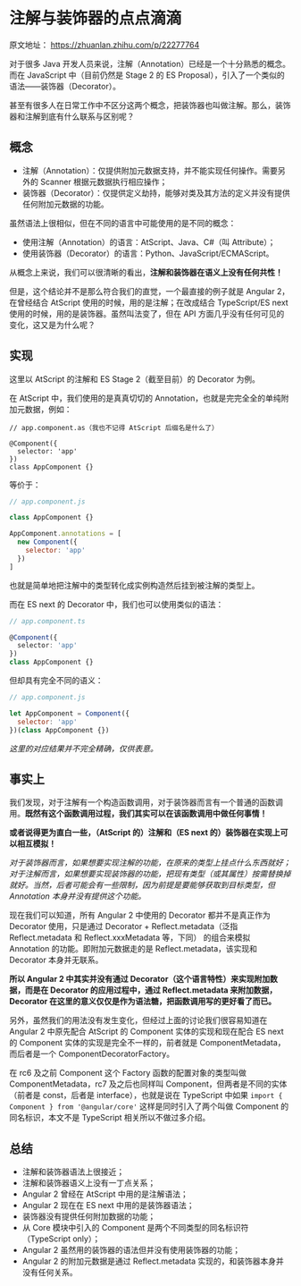 # 注解与装饰器的点点滴滴

原文地址： https://zhuanlan.zhihu.com/p/22277764


对于很多 Java 开发人员来说，注解（Annotation）已经是一个十分熟悉的概念。而在 JavaScript 中（目前仍然是 Stage 2 的 ES Proposal），引入了一个类似的语法——装饰器（Decorator）。

甚至有很多人在日常工作中不区分这两个概念，把装饰器也叫做注解。那么，装饰器和注解到底有什么联系与区别呢？

## 概念

+ 注解（Annotation）：仅提供附加元数据支持，并不能实现任何操作。需要另外的 Scanner 根据元数据执行相应操作；
+ 装饰器（Decorator）：仅提供定义劫持，能够对类及其方法的定义并没有提供任何附加元数据的功能。

虽然语法上很相似，但在不同的语言中可能使用的是不同的概念：

+ 使用注解（Annotation）的语言：AtScript、Java、C#（叫 Attribute）；
+ 使用装饰器（Decorator）的语言：Python、JavaScript/ECMAScript。

从概念上来说，我们可以很清晰的看出，**注解和装饰器在语义上没有任何共性！**

但是，这个结论并不是那么符合我们的直觉，一个最直接的例子就是 Angular 2，在曾经结合 AtScript 使用的时候，用的是注解；在改成结合 TypeScript/ES next 使用的时候，用的是装饰器。虽然叫法变了，但在 API 方面几乎没有任何可见的变化，这又是为什么呢？


## 实现

这里以 AtScript 的注解和 ES Stage 2（截至目前）的 Decorator 为例。

在 AtScript 中，我们使用的是真真切切的 Annotation，也就是完完全全的单纯附加元数据，例如：

```atscript
// app.component.as（我也不记得 AtScript 后缀名是什么了）

@Component({
  selector: 'app'
})
class AppComponent {} 
```

等价于：

```javascript
// app.component.js

class AppComponent {} 

AppComponent.annotations = [
  new Component({
    selector: 'app'
  })
]
```

也就是简单地把注解中的类型转化成实例构造然后挂到被注解的类型上。

而在 ES next 的 Decorator 中，我们也可以使用类似的语法：

```typescript
// app.component.ts

@Component({
  selector: 'app'
})
class AppComponent {} 
```

但却具有完全不同的语义：

```javascript
// app.component.js

let AppComponent = Component({
  selector: 'app'
})(class AppComponent {})
```

*这里的对应结果并不完全精确，仅供表意。*

## 事实上

我们发现，对于注解有一个构造函数调用，对于装饰器而言有一个普通的函数调用。**既然有这个函数调用过程，我们其实可以在该函数调用中做任何事情！**

**或者说得更为直白一些，（AtScript 的）注解和（ES next 的）装饰器在实现上可以相互模拟！**

*对于装饰器而言，如果想要实现注解的功能，在原来的类型上挂点什么东西就好；对于注解而言，如果想要实现装饰器的功能，把现有类型（或其属性）按需替换掉就好。当然，后者可能会有一些限制，因为前提是要能够获取到目标类型，但 Annotation 本身并没有提供这个功能。*

现在我们可以知道，所有 Angular 2 中使用的 Decorator 都并不是真正作为 Decorator 使用，只是通过 Decorator + Reflect.metadata（泛指 Reflect.metadata 和 Reflect.xxxMetadata 等，下同） 的组合来模拟 Annotation 的功能。即附加元数据走的是 Reflect.metadata，该实现和 Decorator 本身并无联系。

**所以 Angular 2 中其实并没有通过 Decorator（这个语言特性）来实现附加数据，而是在 Decorator 的应用过程中，通过 Reflect.metadata 来附加数据，Decorator 在这里的意义仅仅是作为语法糖，把函数调用写的更好看了而已。**

另外，虽然我们的用法没有发生变化，但经过上面的讨论我们很容易知道在 Angular 2 中原先配合 AtScript 的 Component 实体的实现和现在配合 ES next 的 Component 实体的实现是完全不一样的，前者就是 ComponentMetadata，而后者是一个 ComponentDecoratorFactory。

在 rc6 及之前 Component 这个 Factory 函数的配置对象的类型叫做 ComponentMetadata，rc7 及之后也同样叫 Component，但两者是不同的实体（前者是 const，后者是 interface），也就是说在 TypeScript 中如果 `import { Component } from '@angular/core'` 这样是同时引入了两个叫做 Component 的同名标识，本文不是 TypeScript 相关所以不做过多介绍。


## 总结

+ 注解和装饰器语法上很接近；
+ 注解和装饰器语义上没有一丁点关系；
+ Angular 2 曾经在 AtScript 中用的是注解语法；
+ Angular 2 现在在 ES next 中用的是装饰器语法；
+ 装饰器没有提供任何附加数据的功能；
+ 从 Core 模块中引入的 Component 是两个不同类型的同名标识符（TypeScript only）；
+ Angular 2 虽然用的装饰器的语法但并没有使用装饰器的功能；
+ Angular 2 的附加元数据是通过 Reflect.metadata 实现的，和装饰器本身并没有任何关系。
